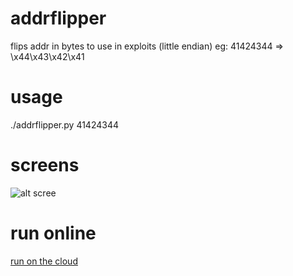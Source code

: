 # addrflipper
flips addr in bytes to use in exploits (little endian) eg: 41424344 => \x44\x43\x42\x41

# usage
./addrflipper.py 41424344

# screens
![alt scree](https://i.snag.gy/3pbtN8.jpg)

# run online
[run on the cloud](https://repl.it/EVOR/0)
